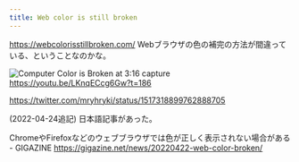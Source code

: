 ```yaml
---
title: Web color is still broken
---
```


https://webcolorisstillbroken.com/
Webブラウザの色の補完の方法が間違っている、ということなのかな。

![Computer Color is Broken at 3:16 capture](https://mryhryki.com/file/VRmDVkS0DSzDeWE1a5jtpIU8JLWpGoGwY7gFh1uQNKF9l-3O.jpeg)
https://youtu.be/LKnqECcg6Gw?t=186

https://twitter.com/mryhryki/status/1517318899762888705


(2022-04-24追記) 日本語記事があった。

ChromeやFirefoxなどのウェブブラウザでは色が正しく表示されない場合がある - GIGAZINE
https://gigazine.net/news/20220422-web-color-broken/
